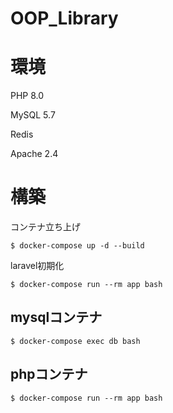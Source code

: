# OOP_Library

# 環境

PHP 8.0

MySQL 5.7

Redis

Apache 2.4

# 構築

コンテナ立ち上げ

```
$ docker-compose up -d --build
```
laravel初期化
```
$ docker-compose run --rm app bash

```



## mysqlコンテナ
```
$ docker-compose exec db bash
```

## phpコンテナ
```
$ docker-compose run --rm app bash
```
